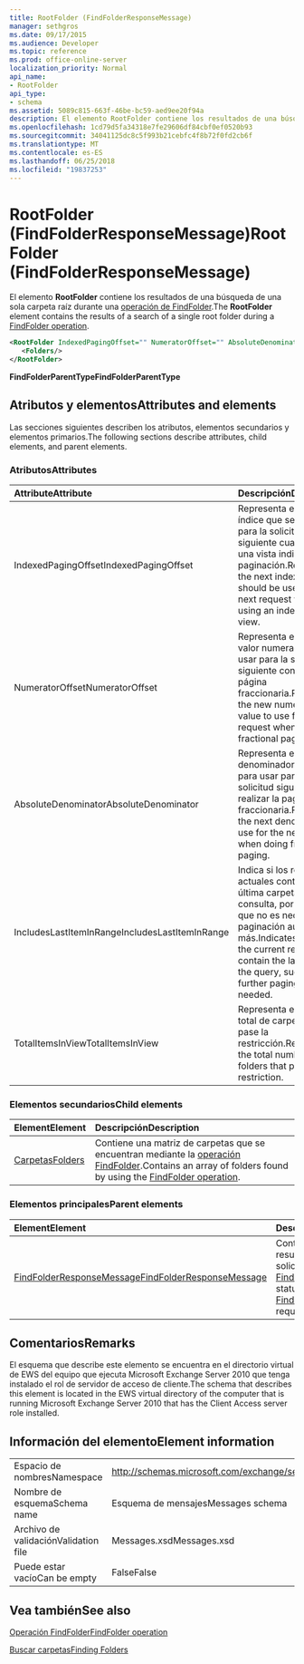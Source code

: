 ```yaml
---
title: RootFolder (FindFolderResponseMessage)
manager: sethgros
ms.date: 09/17/2015
ms.audience: Developer
ms.topic: reference
ms.prod: office-online-server
localization_priority: Normal
api_name:
- RootFolder
api_type:
- schema
ms.assetid: 5089c815-663f-46be-bc59-aed9ee20f94a
description: El elemento RootFolder contiene los resultados de una búsqueda de una sola carpeta raíz durante una operación de FindFolder.
ms.openlocfilehash: 1cd79d5fa34318e7fe29606df84cbf0ef0520b93
ms.sourcegitcommit: 34041125dc8c5f993b21cebfc4f8b72f0fd2cb6f
ms.translationtype: MT
ms.contentlocale: es-ES
ms.lasthandoff: 06/25/2018
ms.locfileid: "19837253"
---
```

# <a name="rootfolder-findfolderresponsemessage"></a><span data-ttu-id="05855-103">RootFolder (FindFolderResponseMessage)</span><span class="sxs-lookup"><span data-stu-id="05855-103">RootFolder (FindFolderResponseMessage)</span></span>

<span data-ttu-id="05855-104">El elemento **RootFolder** contiene los resultados de una búsqueda de una sola carpeta raíz durante una [operación de FindFolder](findfolder-operation.md).</span><span class="sxs-lookup"><span data-stu-id="05855-104">The **RootFolder** element contains the results of a search of a single root folder during a [FindFolder operation](findfolder-operation.md).</span></span>
  
```xml
<RootFolder IndexedPagingOffset="" NumeratorOffset="" AbsoluteDenominator="" IncludesLastItemInRange="" TotalItemsInView="">
   <Folders/>
</RootFolder>
```

 <span data-ttu-id="05855-105">**FindFolderParentType**</span><span class="sxs-lookup"><span data-stu-id="05855-105">**FindFolderParentType**</span></span>
## <a name="attributes-and-elements"></a><span data-ttu-id="05855-106">Atributos y elementos</span><span class="sxs-lookup"><span data-stu-id="05855-106">Attributes and elements</span></span>

<span data-ttu-id="05855-107">Las secciones siguientes describen los atributos, elementos secundarios y elementos primarios.</span><span class="sxs-lookup"><span data-stu-id="05855-107">The following sections describe attributes, child elements, and parent elements.</span></span>
  
### <a name="attributes"></a><span data-ttu-id="05855-108">Atributos</span><span class="sxs-lookup"><span data-stu-id="05855-108">Attributes</span></span>

|<span data-ttu-id="05855-109">**Attribute**</span><span class="sxs-lookup"><span data-stu-id="05855-109">**Attribute**</span></span>|<span data-ttu-id="05855-110">**Descripción**</span><span class="sxs-lookup"><span data-stu-id="05855-110">**Description**</span></span>|
|:-----|:-----|
|<span data-ttu-id="05855-111">IndexedPagingOffset</span><span class="sxs-lookup"><span data-stu-id="05855-111">IndexedPagingOffset</span></span>  <br/> |<span data-ttu-id="05855-112">Representa el siguiente índice que se debe usar para la solicitud siguiente cuando se usa una vista indizada de paginación.</span><span class="sxs-lookup"><span data-stu-id="05855-112">Represents the next index that should be used for the next request when using an indexed paging view.</span></span>  <br/> |
|<span data-ttu-id="05855-113">NumeratorOffset</span><span class="sxs-lookup"><span data-stu-id="05855-113">NumeratorOffset</span></span>  <br/> |<span data-ttu-id="05855-114">Representa el nuevo valor numerador debe usar para la solicitud siguiente con vistas de página fraccionaria.</span><span class="sxs-lookup"><span data-stu-id="05855-114">Represents the new numerator value to use for the next request when using fractional page views.</span></span>  <br/> |
|<span data-ttu-id="05855-115">AbsoluteDenominator</span><span class="sxs-lookup"><span data-stu-id="05855-115">AbsoluteDenominator</span></span>  <br/> |<span data-ttu-id="05855-116">Representa el denominador siguiente para usar para la solicitud siguiente al realizar la paginación fraccionaria.</span><span class="sxs-lookup"><span data-stu-id="05855-116">Represents the next denominator to use for the next request when doing fractional paging.</span></span>  <br/> |
|<span data-ttu-id="05855-117">IncludesLastItemInRange</span><span class="sxs-lookup"><span data-stu-id="05855-117">IncludesLastItemInRange</span></span>  <br/> |<span data-ttu-id="05855-118">Indica si los resultados actuales contienen la última carpeta en la consulta, por ejemplo, que no es necesaria la paginación aún más.</span><span class="sxs-lookup"><span data-stu-id="05855-118">Indicates whether the current results contain the last folder in the query, such that further paging is not needed.</span></span>  <br/> |
|<span data-ttu-id="05855-119">TotalItemsInView</span><span class="sxs-lookup"><span data-stu-id="05855-119">TotalItemsInView</span></span>  <br/> |<span data-ttu-id="05855-120">Representa el número total de carpetas que pase la restricción.</span><span class="sxs-lookup"><span data-stu-id="05855-120">Represents the total number of folders that pass the restriction.</span></span>  <br/> |
   
### <a name="child-elements"></a><span data-ttu-id="05855-121">Elementos secundarios</span><span class="sxs-lookup"><span data-stu-id="05855-121">Child elements</span></span>

|<span data-ttu-id="05855-122">**Element**</span><span class="sxs-lookup"><span data-stu-id="05855-122">**Element**</span></span>|<span data-ttu-id="05855-123">**Descripción**</span><span class="sxs-lookup"><span data-stu-id="05855-123">**Description**</span></span>|
|:-----|:-----|
|[<span data-ttu-id="05855-124">Carpetas</span><span class="sxs-lookup"><span data-stu-id="05855-124">Folders</span></span>](folders-ex15websvcsotherref.md) <br/> |<span data-ttu-id="05855-125">Contiene una matriz de carpetas que se encuentran mediante la [operación FindFolder](findfolder-operation.md).</span><span class="sxs-lookup"><span data-stu-id="05855-125">Contains an array of folders found by using the [FindFolder operation](findfolder-operation.md).</span></span>  <br/> |
   
### <a name="parent-elements"></a><span data-ttu-id="05855-126">Elementos principales</span><span class="sxs-lookup"><span data-stu-id="05855-126">Parent elements</span></span>

|<span data-ttu-id="05855-127">**Element**</span><span class="sxs-lookup"><span data-stu-id="05855-127">**Element**</span></span>|<span data-ttu-id="05855-128">**Descripción**</span><span class="sxs-lookup"><span data-stu-id="05855-128">**Description**</span></span>|
|:-----|:-----|
|[<span data-ttu-id="05855-129">FindFolderResponseMessage</span><span class="sxs-lookup"><span data-stu-id="05855-129">FindFolderResponseMessage</span></span>](findfolderresponsemessage.md) <br/> |<span data-ttu-id="05855-130">Contiene el estado y el resultado de una solicitud de [operación FindFolder](findfolder-operation.md) .</span><span class="sxs-lookup"><span data-stu-id="05855-130">Contains the status and result of a [FindFolder operation](findfolder-operation.md) request.</span></span>  <br/> |
   
## <a name="remarks"></a><span data-ttu-id="05855-131">Comentarios</span><span class="sxs-lookup"><span data-stu-id="05855-131">Remarks</span></span>

<span data-ttu-id="05855-132">El esquema que describe este elemento se encuentra en el directorio virtual de EWS del equipo que ejecuta Microsoft Exchange Server 2010 que tenga instalado el rol de servidor de acceso de cliente.</span><span class="sxs-lookup"><span data-stu-id="05855-132">The schema that describes this element is located in the EWS virtual directory of the computer that is running Microsoft Exchange Server 2010 that has the Client Access server role installed.</span></span>
  
## <a name="element-information"></a><span data-ttu-id="05855-133">Información del elemento</span><span class="sxs-lookup"><span data-stu-id="05855-133">Element information</span></span>

|||
|:-----|:-----|
|<span data-ttu-id="05855-134">Espacio de nombres</span><span class="sxs-lookup"><span data-stu-id="05855-134">Namespace</span></span>  <br/> |http://schemas.microsoft.com/exchange/services/2006/messages  <br/> |
|<span data-ttu-id="05855-135">Nombre de esquema</span><span class="sxs-lookup"><span data-stu-id="05855-135">Schema name</span></span>  <br/> |<span data-ttu-id="05855-136">Esquema de mensajes</span><span class="sxs-lookup"><span data-stu-id="05855-136">Messages schema</span></span>  <br/> |
|<span data-ttu-id="05855-137">Archivo de validación</span><span class="sxs-lookup"><span data-stu-id="05855-137">Validation file</span></span>  <br/> |<span data-ttu-id="05855-138">Messages.xsd</span><span class="sxs-lookup"><span data-stu-id="05855-138">Messages.xsd</span></span>  <br/> |
|<span data-ttu-id="05855-139">Puede estar vacío</span><span class="sxs-lookup"><span data-stu-id="05855-139">Can be empty</span></span>  <br/> |<span data-ttu-id="05855-140">False</span><span class="sxs-lookup"><span data-stu-id="05855-140">False</span></span>  <br/> |
   
## <a name="see-also"></a><span data-ttu-id="05855-141">Vea también</span><span class="sxs-lookup"><span data-stu-id="05855-141">See also</span></span>



[<span data-ttu-id="05855-142">Operación FindFolder</span><span class="sxs-lookup"><span data-stu-id="05855-142">FindFolder operation</span></span>](findfolder-operation.md)


[<span data-ttu-id="05855-143">Buscar carpetas</span><span class="sxs-lookup"><span data-stu-id="05855-143">Finding Folders</span></span>](http://msdn.microsoft.com/library/9124d868-017a-43f0-b915-5c0082cacec9%28Office.15%29.aspx)


